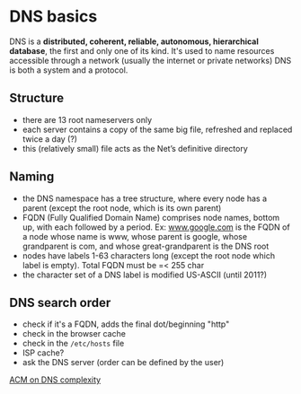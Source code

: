 # DNS basics

DNS is a **distributed, coherent, reliable, autonomous, hierarchical database**, the first and only one of its kind.
It's used to name resources accessible through a network (usually the internet or private networks)
DNS is both a system and a protocol.

## Structure
- there are 13 root nameservers only
- each server contains a copy of the same big file, refreshed and replaced twice a day (?)
- this (relatively small) file acts as the Net’s definitive directory

## Naming
- the DNS namespace has a tree structure, where every node has a parent (except the root node, which is its own parent)
- FQDN (Fully Qualified Domain Name) comprises node names, bottom up, with each followed by a period.
Ex: www.google.com is the FQDN of a node whose name is www, whose parent is google, whose grandparent is com, and whose great-grandparent is the DNS root
- nodes have labels 1-63 characters long (except the root node which label is empty). Total FQDN must be =< 255 char
- the character set of a DNS label is modified US-ASCII (until 2011?)

## DNS search order
- check if it's a FQDN, adds the final dot/beginning "http"
- check in the browser cache
- check in the `/etc/hosts` file
- ISP cache?
- ask the DNS server (order can be defined by the user)

[ACM on DNS complexity](https://queue.acm.org/detail.cfm?id=1242499)

